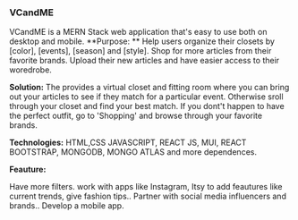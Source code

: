 ### VCandME 
VCandME is a MERN Stack web application that's easy to use both on desktop and mobile.
**Purpose: ** 
 Help users organize their closets by [color], [events], [season] and [style].
 Shop for more articles from their favorite brands.
 Upload their new articles and have easier access to their woredrobe. 
 
 **Solution:**
 The provides a virtual closet and fitting room where you can bring out your articles to see if they match for a particular    event. Otherwise sroll through your closet and find your best match.
 If you dont't happen to have the perfect outfit, go to 'Shopping' and browse through your favorite brands.
 
 **Technologies:**
 HTML,CSS JAVASCRIPT, REACT JS, MUI, REACT BOOTSTRAP, MONGODB, MONGO ATLAS and more dependences.
 
 **Feauture:**
 
 Have more filters.
 work with apps like Instagram, Itsy to add feautures like current trends, give fashion tips..
 Partner with social media influencers and brands..
 Develop a mobile app.
 
 
